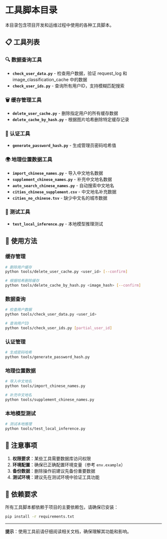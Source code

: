# 工具脚本目录

本目录包含项目开发和运维过程中使用的各种工具脚本。

## 📋 工具列表

### 🔍 数据查询工具
- **`check_user_data.py`** - 检查用户数据，验证 request_log 和 image_classification_cache 中的数据
- **`check_user_ids.py`** - 查询所有用户ID，支持模糊匹配搜索

### 🗑️ 缓存管理工具
- **`delete_user_cache.py`** - 删除指定用户的所有缓存数据
- **`delete_cache_by_hash.py`** - 根据图片哈希删除特定缓存记录

### 🔐 认证工具
- **`generate_password_hash.py`** - 生成管理员密码哈希值

### 🌍 地理位置数据工具
- **`import_chinese_names.py`** - 导入中文地名数据
- **`supplement_chinese_names.py`** - 补充中文地名数据
- **`auto_search_chinese_names.py`** - 自动搜索中文地名
- **`cities_chinese_supplement.csv`** - 中文地名补充数据
- **`cities_no_chinese.tsv`** - 缺少中文名的城市数据

### 🧪 测试工具
- **`test_local_inference.py`** - 本地模型推理测试

## 🚀 使用方法

### 缓存管理
```bash
# 删除用户缓存
python tools/delete_user_cache.py <user_id> [--confirm]

# 根据哈希删除缓存
python tools/delete_cache_by_hash.py <image_hash> [--confirm]
```

### 数据查询
```bash
# 检查用户数据
python tools/check_user_data.py <user_id>

# 查询用户ID
python tools/check_user_ids.py [partial_user_id]
```

### 认证管理
```bash
# 生成密码哈希
python tools/generate_password_hash.py
```

### 地理位置数据
```bash
# 导入中文地名
python tools/import_chinese_names.py

# 补充中文地名
python tools/supplement_chinese_names.py
```

### 本地模型测试
```bash
# 测试本地推理
python tools/test_local_inference.py
```

## 📝 注意事项

1. **权限要求**：某些工具需要数据库访问权限
2. **环境配置**：确保已正确配置环境变量（参考 `env.example`）
3. **备份数据**：删除操作前建议先备份重要数据
4. **测试环境**：建议先在测试环境中验证工具功能

## 🔧 依赖要求

所有工具脚本都依赖于项目的主要依赖包，请确保已安装：
```bash
pip install -r requirements.txt
```

---

**提示**：使用工具前请仔细阅读相关文档，确保理解其功能和影响。
